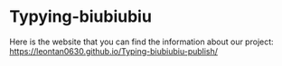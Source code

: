 # Typying-biubiubiu
Here is the website that you can find the information about our project:
https://leontan0630.github.io/Typing-biubiubiu-publish/
